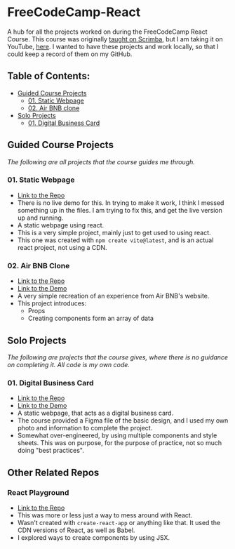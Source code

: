 # FreeCodeCamp-React
A hub for all the projects worked on during the FreeCodeCamp React Course. This course was originally [taught on Scrimba](https://scrimba.com/learn/learnreact), but I am taking it on YouTube, [here](https://www.youtube.com/watch?v=bMknfKXIFA8). I wanted to have these projects and work locally, so that I could keep a record of them on my GitHub. 

<!-- For the one with the numbers, the . after the number is ignored. -->
## Table of Contents:
- [Guided Course Projects](#guided-course-rojects)
  - [01. Static Webpage](#01-static-webpage)
  - [02. Air BNB clone](#02-air-bnb-clone)
- [Solo Projects](#solo-projects)
  - [01. Digital Business Card](#01-digital-business-card)

## Guided Course Projects
_The following are all projects that the course guides me through._
### 01. Static Webpage
- [Link to the Repo](https://github.com/rperry99/01_Static-Page)
- There is no live demo for this. In trying to make it work, I think I messed something up in the files. I am trying to fix this, and get the live version up and running.
- A static webpage using react.
- This is a very simple project, mainly just to get used to using react.
- This one was created with `npm create vite@latest`, and is an actual react project, not using a CDN.

### 02. Air BNB Clone
- [Link to the Repo](https://github.com/rperry99/02_Air-BNB-Clone)
- [Link to the Demo](https://rperry99.github.io/02_Air-BNB-Clone/)
- A very simple recreation of an experience from Air BNB's website.
- This project introduces:
  - Props
  - Creating components form an array of data

## Solo Projects
_The following are projects that the course gives, where there is no guidance on completing it. All code is my own code._
### 01. Digital Business Card
- [Link to the Repo](https://github.com/rperry99/solo-01_digital-business-card)
- [Link to the Demo](https://rperry99.github.io/solo-01_digital-business-card/)
- A static webpage, that acts as a digital business card.
- The course provided a Figma file of the basic design, and I used my own photo and information to complete the project.
- Somewhat over-engineered, by using multiple components and style sheets. This was on purpose, for the purpose of practice, not so much doing "best practices".

## Other Related Repos
### React Playground
- [Link to the Repo](https://github.com/rperry99/react-fcc-1)
- This was more or less just a way to mess around with React.
- Wasn't created with `create-react-app` or anything like that. It used the CDN versions of React, as well as Babel.
- I explored ways to create components by using JSX.
